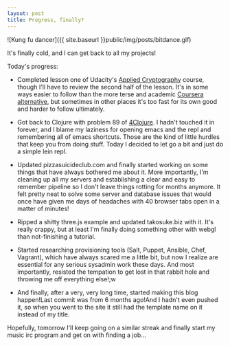 ```yaml
---
layout: post
title: Progress, finally?
---
```


![Kung fu dancer]({{ site.baseurl }}public/img/posts/bitdance.gif)

It's finally cold, and I can get back to all my projects!

Today's progress: 

- Completed lesson one of Udacity's [Applied Cryptography](https://www.udacity.com/course/viewer#!/c-cs387/) course,
 though I'll have to review the second half of the lesson. It's in some ways easier to follow than 
the more terse and academic [Coursera alternative](https://www.coursera.org/course/crypto), but sometimes
in other places it's too fast for its own good and harder to follow ultimately. 

- Got back to Clojure with problem 89 of [4Clojure](http://www.4clojure.com/problem/89). I hadn't touched
it in forever, and I blame my laziness for opening emacs and the repl and remembering all of emacs shortcuts.
Those are the kind of little hurdles that keep you from doing stuff. Today I decided to let go a bit and just 
do a simple lein repl. 

- Updated pizzasuicideclub.com and finally started working on some things that have always bothered me about it. 
More importantly, I'm cleaning up all my servers and establishing a clear and easy to remember pipeline so I don't 
leave things rotting for months anymore. It felt pretty neat to solve some server and database issues that would once
have given me days of headaches with 40 browser tabs open in a matter of minutes!

- Ripped a shitty three.js example and updated takosuke.biz with it. It's really crappy, but at least I'm finally doing
something other with webgl than not-finishing a tutorial. 

- Started researching provisioning tools (Salt, Puppet, Ansible, Chef, Vagrant), which have always scared me a little bit,
but now I realize are essential for any serious sysadmin work these days. And most importantly, resisted the tempation to 
get lost in that rabbit hole and throwing me off everything else!;w

- And finally, after a very, very long time, started making this blog happen!Last commit was from 6 months ago!And I hadn't 
even pushed it, so when you went to the site it still had the template name on it instead of my title.

Hopefully, tomorrow I'll keep going on a similar streak and finally start my music irc program and get on with finding
a job...

